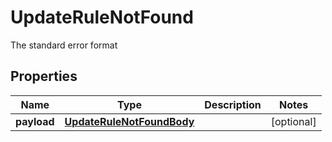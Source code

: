 

# UpdateRuleNotFound

The standard error format
## Properties

Name | Type | Description | Notes
------------ | ------------- | ------------- | -------------
**payload** | [**UpdateRuleNotFoundBody**](UpdateRuleNotFoundBody.md) |  |  [optional]



